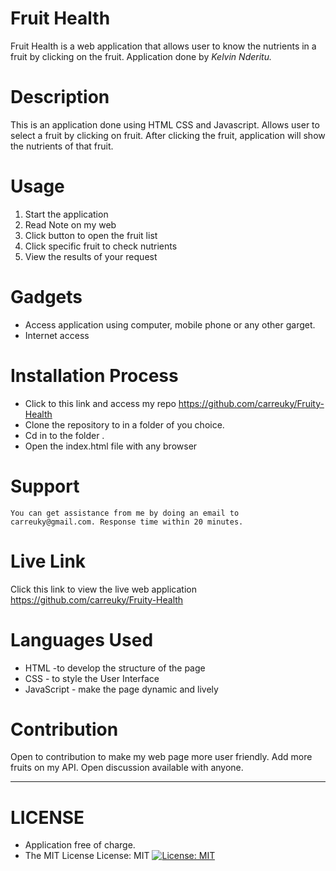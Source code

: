 # Fruit Health

Fruit Health is a web application that allows user to know  the  nutrients in a fruit by clicking on the fruit. Application done by   _Kelvin Nderitu._

# Description
This is an application done using HTML CSS and Javascript. Allows user to select a fruit  by clicking on fruit. After clicking the fruit, application will show the nutrients of that fruit.

# Usage

1. Start the application
2. Read Note on my web
3. Click button to open the fruit list
4. Click specific fruit to check nutrients
5. View the results of your request
# Gadgets 
* Access application using computer, mobile phone or any other garget.
 * Internet access
# Installation Process
* Click to this link and access my repo https://github.com/carreuky/Fruity-Health
* Clone the repository  to in a folder of you choice.
* Cd in to the folder .
* Open the index.html file with any browser
# Support
```
You can get assistance from me by doing an email to  carreuky@gmail.com. Response time within 20 minutes. 
```

# Live Link
Click this link to view the live web application https://github.com/carreuky/Fruity-Health
# Languages Used
* HTML -to develop the structure of the page
* CSS - to style the User Interface
* JavaScript - make the page dynamic and lively
# Contribution
Open to contribution to make my web page more user friendly. Add more fruits on my API. Open discussion available with anyone.
****
# LICENSE
* Application free of charge.
* The MIT License
License: MIT
[![License: MIT](https://img.shields.io/badge/License-MIT-yellow.svg)](https://opensource.org/licenses/MIT)